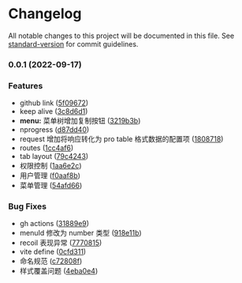 # Changelog

All notable changes to this project will be documented in this file. See [standard-version](https://github.com/conventional-changelog/standard-version) for commit guidelines.

### 0.0.1 (2022-09-17)

### Features

- github link ([5f09672](https://github.com/QNAV/RuoYi-X-Admin/commit/5f09672de63b153c76d3c6ad6cf60765473c4606))
- keep alive ([3c8d6d1](https://github.com/QNAV/RuoYi-X-Admin/commit/3c8d6d165a6f8be4d8c24088052ab9bdfb4f3910))
- **menu:** 菜单树增加复制按钮 ([3219b3b](https://github.com/QNAV/RuoYi-X-Admin/commit/3219b3b1c093acac09ec4a0bcb35384f73e2475d))
- nprogress ([d87dd40](https://github.com/QNAV/RuoYi-X-Admin/commit/d87dd406c4b88440643a1d8a8e39d296177af515))
- request 增加将响应转化为 pro table 格式数据的配置项 ([1808718](https://github.com/QNAV/RuoYi-X-Admin/commit/1808718879b7f6239de64ad69a3c1a2e931aaada))
- routes ([1cc4af6](https://github.com/QNAV/RuoYi-X-Admin/commit/1cc4af6e997f02b198edec3db7906b401336316d))
- tab layout ([79c4243](https://github.com/QNAV/RuoYi-X-Admin/commit/79c4243f8e50127805b581817a29769f348fca24))
- 权限控制 ([1aa6e2c](https://github.com/QNAV/RuoYi-X-Admin/commit/1aa6e2c9e1d469e8ae6652bc3cd961a527436cbb))
- 用户管理 ([f0aaf8b](https://github.com/QNAV/RuoYi-X-Admin/commit/f0aaf8b61e8845bc7e56c0c2b14ce1a6deae6c8d))
- 菜单管理 ([54afd66](https://github.com/QNAV/RuoYi-X-Admin/commit/54afd66c6307a8a5168e755400685f4069a5e54f))

### Bug Fixes

- gh actions ([31889e9](https://github.com/QNAV/RuoYi-X-Admin/commit/31889e972dd55df4dc7580877463c757a716af3d))
- menuId 修改为 number 类型 ([918e11b](https://github.com/QNAV/RuoYi-X-Admin/commit/918e11b26c0fce04bf13ad46f1e92adfad5c876d))
- recoil 表现异常 ([7770815](https://github.com/QNAV/RuoYi-X-Admin/commit/77708155bd33909f270602bc7009ce4511a02b49))
- vite define ([0cfd311](https://github.com/QNAV/RuoYi-X-Admin/commit/0cfd31103569764fdd505dd201b61a8db00f41d7))
- 命名规范 ([c72808f](https://github.com/QNAV/RuoYi-X-Admin/commit/c72808fe2ed5826493a783b52d386ea9eb0081c7))
- 样式覆盖问题 ([4eba0e4](https://github.com/QNAV/RuoYi-X-Admin/commit/4eba0e4a77b5f882a31f64c1e5421120a56d003f))

